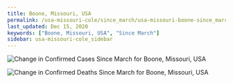```yaml
---
title: Boone, Missouri, USA
permalink: /usa-missouri-cole/since_march/usa-missouri-boone-since_march.html
last_updated: Dec 15, 2020
keywords: ["Boone, Missouri, USA", "Since March"]
sidebar: usa-missouri-cole_sidebar
---
```


![Change in Confirmed Cases Since March for Boone, Missouri, USA](/covid_tracker/images/graphs/usa-missouri-boone-delta_confirmed-since_march_graph.png)

![Change in Confirmed Deaths Since March for Boone, Missouri, USA](/covid_tracker/images/graphs/usa-missouri-boone-delta_deaths-since_march_graph.png)
